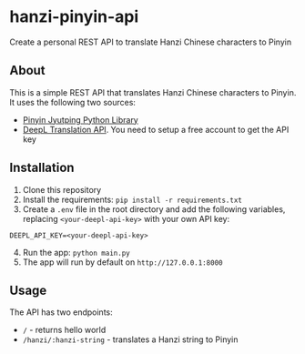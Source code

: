# hanzi-pinyin-api
Create a personal REST API to translate Hanzi Chinese characters to Pinyin

## About
This is a simple REST API that translates Hanzi Chinese characters to Pinyin. It uses the following two sources:
- [Pinyin Jyutping Python Library](https://github.com/Language-Tools/pinyin-jyutping)
- [DeepL Translation API](https://www.deepl.com/pro-api?cta=header-pro-api). You need to setup a free account to get the API key

## Installation
1. Clone this repository
2. Install the requirements: `pip install -r requirements.txt`
3. Create a `.env` file in the root directory and add the following variables, replacing `<your-deepl-api-key>` with your own API key:
```
DEEPL_API_KEY=<your-deepl-api-key>
```
4. Run the app: `python main.py`
5. The app will run by default on `http://127.0.0.1:8000`

## Usage
The API has two endpoints:
- `/` - returns hello world
- `/hanzi/:hanzi-string` - translates a Hanzi string to Pinyin
